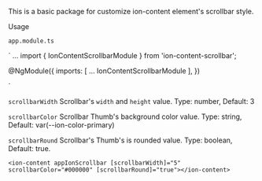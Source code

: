 This is a basic package for customize ion-content element's scrollbar style.

Usage

`app.module.ts`

`
...
import { IonContentScrollbarModule } from 'ion-content-scrollbar';

@NgModule({
imports: [
...
IonContentScrollbarModule
],
})

`

`scrollbarWidth` Scrollbar's `width` and `height` value. Type: number, Default: 3

`scrollbarColor` Scrollbar Thumb's background color value. Type: string, Default: var(--ion-color-primary)

`scrollbarRound` Scrollbar's Thumb's is rounded value. Type: boolean, Default: true.

`<ion-content appIonScrollbar [scrollbarWidth]="5" scrollbarColor="#000000" [scrollbarRound]="true"></ion-content>`
